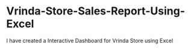 # Vrinda-Store-Sales-Report-Using-Excel
I have created a Interactive Dashboard for Vrinda Store using Excel
